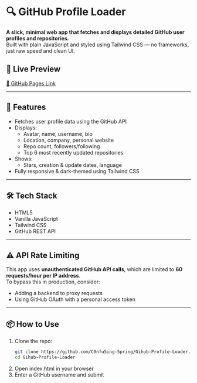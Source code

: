 # 🔍 GitHub Profile Loader

**A slick, minimal web app that fetches and displays detailed GitHub user profiles and repositories.**  
Built with plain JavaScript and styled using Tailwind CSS — no frameworks, just raw speed and clean UI.

## 🚀 Live Preview

[🔗 GitHub Pages Link](https://c0nfu5ing-5pring.github.io/Gihub-Profile-Loader/)

---

## 📸 Features

- Fetches user profile data using the GitHub API
- Displays:
  - Avatar, name, username, bio
  - Location, company, personal website
  - Repo count, followers/following
  - Top 6 most recently updated repositories
- Shows:
  - Stars, creation & update dates, language
- Fully responsive & dark-themed using Tailwind CSS

---

## 🛠️ Tech Stack

- HTML5
- Vanilla JavaScript
- Tailwind CSS
- GitHub REST API

---

## ⚠️ API Rate Limiting

This app uses **unauthenticated GitHub API calls**, which are limited to **60 requests/hour per IP address**.  
To bypass this in production, consider:

- Adding a backend to proxy requests
- Using GitHub OAuth with a personal access token

---

## 📦 How to Use

1. Clone the repo:
   ```bash
   git clone https://github.com/C0nfu5ing-5pring/Gihub-Profile-Loader.git
   cd Gihub-Profile-Loader
   ```
2. Open index.html in your browser
3. Enter a GitHub username and submit
